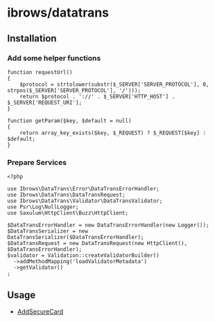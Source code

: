# ibrows/datatrans

## Installation

### Add some helper functions

``` {.php}
function requestUrl()
{
    $protocol = strtolower(substr($_SERVER['SERVER_PROTOCOL'], 0, strpos($_SERVER['SERVER_PROTOCOL'], '/')));
    return $protocol . '://' . $_SERVER['HTTP_HOST'] . $_SERVER['REQUEST_URI'];
}

function getParam($key, $default = null)
{
    return array_key_exists($key, $_REQUEST) ? $_REQUEST[$key] : $default;
}
```

### Prepare Services

``` {.php}
<?php

use Ibrows\DataTrans\Error\DataTransErrorHandler;
use Ibrows\DataTrans\DataTransRequest;
use Ibrows\DataTrans\Validator\DataTransValidator;
use Psr\Log\NullLogger;
use Saxulum\HttpClient\Buzz\HttpClient;

$DataTransErrorHandler = new DataTransErrorHandler(new Logger());
$DataTransSerializer = new DataTransSerializer($DataTransErrorHandler);
$DataTransRequest = new DataTransRequest(new HttpClient(), $DataTransErrorHandler);
$validator = Validation::createValidatorBuilder()
  ->addMethodMapping('loadValidatorMetadata')
  ->getValidator()
;
```

## Usage

 * [AddSecureCard][1]

[1]: https://ibrows.codebasehq.com/projects/ibrowsch/repositories/datatrans/blob/master/doc/AddSecureCard.md